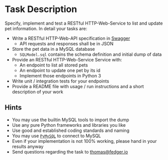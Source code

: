# Task Description

Specify, implement and test a RESTful HTTP-Web-Service to list and update pet information. In detail your tasks are:

* Write a RESTful HTTP-Web-API specification in [Swagger](http://swagger.io/specification/)
  * API requests and responses shall be in JSON
* Store the pet data in a MySQL database
  * `SQLModel.sql` contains the schema definition and initial dump of data
* Provide an RESTful HTTP-Web-Service Service with:
  * An endpoint to list all stored pets
  * An endpoint to update one pet by its id
  * Implement those endpoints in Python 3
* Write unit / integration tests for your endpoints
* Provide a README file with usage / run instructions and a short description of your work

## Hints

* You may use the builtin MySQL tools to import the dump
* Use any pure Python frameworks and libraries you like
* Use good and established coding standards and naming
* You may use [`PyMySQL`](https://github.com/PyMySQL/PyMySQL) to connect to MySQL
* Even if your implementation is not 100% working, please hand in your results anyway
* Send questions regarding the task to thomas@fedger.io
